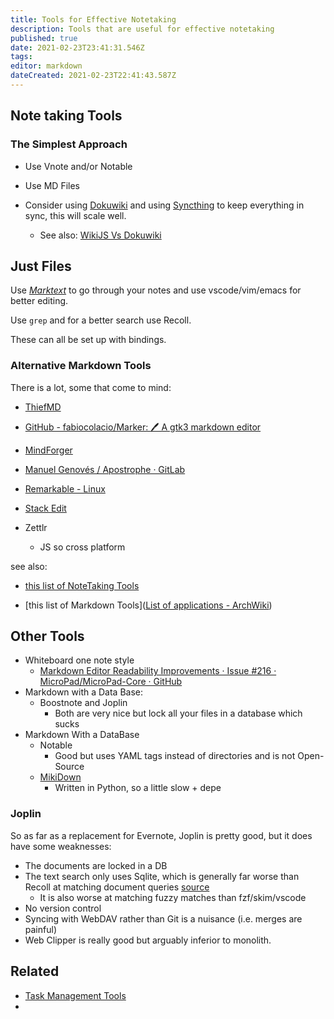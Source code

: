 ```yaml
---
title: Tools for Effective Notetaking
description: Tools that are useful for effective notetaking
published: true
date: 2021-02-23T23:41:31.546Z
tags: 
editor: markdown
dateCreated: 2021-02-23T22:41:43.587Z
---
```


## Note taking Tools

### The Simplest Approach

- Use Vnote and/or Notable

- Use MD Files

- Consider using [Dokuwiki](https://github.com/splitbrain/dokuwiki) and using [Syncthing](https://github.com/syncthing/syncthing) to keep everything in sync, this will scale well.
   - See also: [WikiJS Vs Dokuwiki](/wikijs-vs-dokuwiki)

## Just Files

Use [*Marktext*](https://github.com/marktext/marktext) to go through your notes and use vscode/vim/emacs for better editing.

Use `grep` and for a better search use Recoll.

These can all be set up with bindings.

### Alternative Markdown Tools

There is a lot, some that come to mind:

- [ThiefMD](https://thiefmd.com/)
- [GitHub - fabiocolacio/Marker: 🖊 A gtk3 markdown editor](https://github.com/fabiocolacio/Marker)
- [MindForger](https://www.mindforger.com/)
- [Manuel Genovés / Apostrophe · GitLab](https://gitlab.gnome.org/somas/apostrophe)
- [Remarkable - Linux](https://remarkableapp.github.io/linux.html)
- [Stack Edit](https://stackedit.io/app#)
- Zettlr
  
  - JS so cross platform

see also:

- [this list of NoteTaking Tools](https://wiki.archlinux.org/index.php/list_of_applications#Notes)

- [this list of Markdown Tools]([List of applications - ArchWiki](https://wiki.archlinux.org/index.php/list_of_applications#Markdown))

## Other Tools

- Whiteboard one note style
  - [Markdown Editor Readability Improvements · Issue #216 · MicroPad/MicroPad-Core · GitHub](https://github.com/MicroPad/MicroPad-Core/issues/216)
- Markdown with a Data Base:
  - Boostnote and Joplin
    - Both are very nice but lock all your files in a database which sucks
- Markdown With a DataBase
  - Notable
    - Good but uses YAML tags instead of directories and is not Open-Source
  - [MikiDown](https://shadowkyogre.github.io/mikidown/#split)
    - Written in Python, so a little slow + depe

### Joplin

So as far as a replacement for Evernote, Joplin is pretty good, but it does have some weaknesses:

- The documents are locked in a DB
- The text search only uses Sqlite, which is generally far worse than Recoll at matching document queries [source](https://partyondata.com/2009/07/06/a-comparison-of-open-source-search-engines-and-indexing-twitter/)
  - It is also worse at matching fuzzy matches than fzf/skim/vscode
- No version control  
- Syncing with WebDAV rather than Git is a nuisance (i.e. merges are painful)
- Web Clipper is really good but arguably inferior to monolith.

## Related

- [Task Management Tools](journal.university.taks-management.md)
- 
